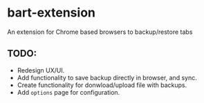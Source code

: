 # bart-extension
An extension for Chrome based browsers to backup/restore tabs

## TODO:
- Redesign UX/UI.
- Add functionality to save backup directly in browser, and sync.
- Create functionality for donwload/upload file with backups.
- Add `options` page for configuration.